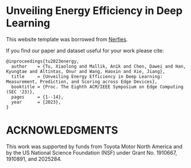 # Unveiling Energy Efficiency in Deep Learning

This website template was borrowed from [Nerfies](https://nerfies.github.io).

If you find our paper and dataset useful for your work please cite:
```
@inproceedings{tu2023energy,
  author    = {Tu, Xiaolong and Mallik, Anik and Chen, Dawei and Han, Kyungtae and Altintas, Onur and Wang, Haoxin and Xie, Jiang},
  title     = {Unveiling Energy Efficiency in Deep Learning: Measurement, Prediction, and Scoring across Edge Devices},
  booktitle = {Proc. The Eighth ACM/IEEE Symposium on Edge Computing (SEC '23)},
  pages     = {1--14},
  year      = {2023},
}
```

# ACKNOWLEDGMENTS

This work was supported by funds from Toyota Motor North America and by the US National Science Foundation (NSF) under Grant No. 1910667, 1910891, and 2025284.
